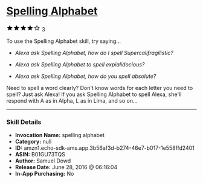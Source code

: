 # [Spelling Alphabet](http://alexa.amazon.com/#skills/amzn1.echo-sdk-ams.app.3b56af3d-b274-46e7-b017-1e558ffd2401)
![4 stars](../../images/ic_star_black_18dp_1x.png)![4 stars](../../images/ic_star_black_18dp_1x.png)![4 stars](../../images/ic_star_black_18dp_1x.png)![4 stars](../../images/ic_star_black_18dp_1x.png)![4 stars](../../images/ic_star_border_black_18dp_1x.png) 3

To use the Spelling Alphabet skill, try saying...

* *Alexa ask Spelling Alphabet, how do I spell Supercalifragilistic?*

* *Alexa ask Spelling Alphabet to spell expialidocious?*

* *Alexa ask Spelling Alphabet, how do you spell absolute?*

Need to spell a word clearly? Don't know words for each letter you need to spell? Just ask Alexa! If you ask Spelling Alphabet to spell Alexa, she'll respond with A as in Alpha, L as in Lima, and so on...

***

### Skill Details

* **Invocation Name:** spelling alphabet
* **Category:** null
* **ID:** amzn1.echo-sdk-ams.app.3b56af3d-b274-46e7-b017-1e558ffd2401
* **ASIN:** B01GU73TQS
* **Author:** Samuel Dowd
* **Release Date:** June 28, 2016 @ 06:16:04
* **In-App Purchasing:** No
